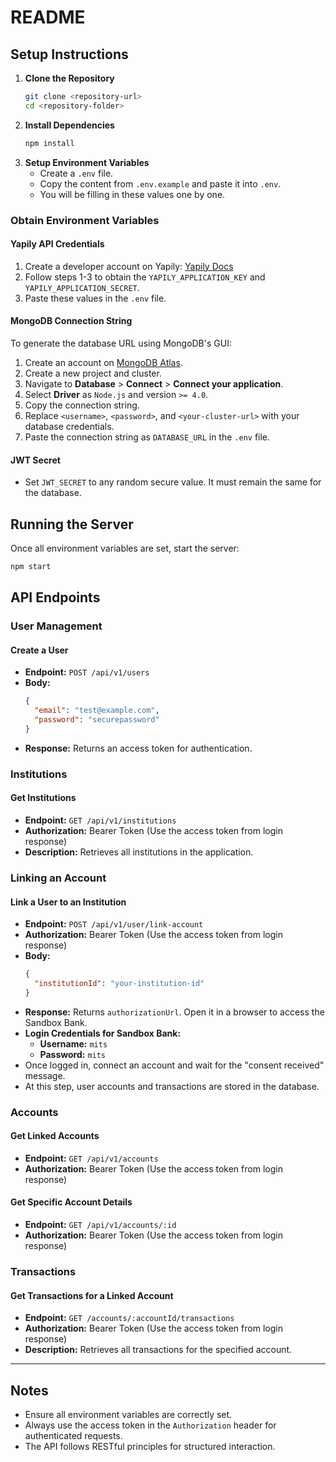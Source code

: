 # README

## Setup Instructions

1. **Clone the Repository**
   ```sh
   git clone <repository-url>
   cd <repository-folder>
   ```
2. **Install Dependencies**
   ```sh
   npm install
   ```
3. **Setup Environment Variables**
   - Create a `.env` file.
   - Copy the content from `.env.example` and paste it into `.env`.
   - You will be filling in these values one by one.

### Obtain Environment Variables

#### Yapily API Credentials
1. Create a developer account on Yapily: [Yapily Docs](https://docs.yapily.com/pages/getting-started/get-started/)
2. Follow steps 1-3 to obtain the `YAPILY_APPLICATION_KEY` and `YAPILY_APPLICATION_SECRET`.
3. Paste these values in the `.env` file.

#### MongoDB Connection String
To generate the database URL using MongoDB's GUI:
1. Create an account on [MongoDB Atlas](https://www.mongodb.com/cloud/atlas/register).
2. Create a new project and cluster.
3. Navigate to **Database** > **Connect** > **Connect your application**.
4. Select **Driver** as `Node.js` and version `>= 4.0`.
5. Copy the connection string.
6. Replace `<username>`, `<password>`, and `<your-cluster-url>` with your database credentials.
7. Paste the connection string as `DATABASE_URL` in the `.env` file.

#### JWT Secret
- Set `JWT_SECRET` to any random secure value. It must remain the same for the database.

## Running the Server
Once all environment variables are set, start the server:
```sh
npm start
```

## API Endpoints

### **User Management**
#### Create a User
- **Endpoint:** `POST /api/v1/users`
- **Body:**
  ```json
  {
    "email": "test@example.com",
    "password": "securepassword"
  }
  ```
- **Response:** Returns an access token for authentication.

### **Institutions**
#### Get Institutions
- **Endpoint:** `GET /api/v1/institutions`
- **Authorization:** Bearer Token (Use the access token from login response)
- **Description:** Retrieves all institutions in the application.

### **Linking an Account**
#### Link a User to an Institution
- **Endpoint:** `POST /api/v1/user/link-account`
- **Authorization:** Bearer Token (Use the access token from login response)
- **Body:**
  ```json
  {
    "institutionId": "your-institution-id"
  }
  ```
- **Response:** Returns `authorizationUrl`. Open it in a browser to access the Sandbox Bank.
- **Login Credentials for Sandbox Bank:**
  - **Username:** `mits`
  - **Password:** `mits`
- Once logged in, connect an account and wait for the "consent received" message.
- At this step, user accounts and transactions are stored in the database.

### **Accounts**
#### Get Linked Accounts
- **Endpoint:** `GET /api/v1/accounts`
- **Authorization:** Bearer Token (Use the access token from login response)

#### Get Specific Account Details
- **Endpoint:** `GET /api/v1/accounts/:id`
- **Authorization:** Bearer Token (Use the access token from login response)

### **Transactions**
#### Get Transactions for a Linked Account
- **Endpoint:** `GET /accounts/:accountId/transactions`
- **Authorization:** Bearer Token (Use the access token from login response)
- **Description:** Retrieves all transactions for the specified account.

---

## Notes
- Ensure all environment variables are correctly set.
- Always use the access token in the `Authorization` header for authenticated requests.
- The API follows RESTful principles for structured interaction.